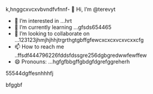 k,hnggcxvcxvbvndfvfnnf- 👋 Hi, I’m @terevyt
- 👀 I’m interested in ...hrt
- 🌱 I’m currently learning ...gfsds654465
- 💞️ I’m looking to collaborate on ...123123jhmjhjhhjtrgrthgtgbffgfewcxcxcxvcxvcxxcfg
- 📫 How to reach me ..ffsdf444796226fddsfdssgre256dgbgredwwfewffew
- 😄 Pronouns: ...hgfgfbbgffgbdgfdgrefggreherh
<!---4565werasdf4458dfg6262dsfgrerertjmhhsvf
terevyt/terevyt is a ✨ special ✨ repository because its `README.md` (this f63ile) appears on your GitHub p58rofigrede.vdsa4745dsgsdfdsferggrrg
You can click the Preview link to take a look at your changevxxxxs.р123465
--->55544dgffesnhhhfj
bfggbf
